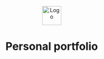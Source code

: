 <p align="center">
  <img src="https://i.ibb.co/6vv4RnH/155214218-modified.png" width="50" alt="Logo" />
</p>
<h1 align="center">Personal portfolio</h1>

  
